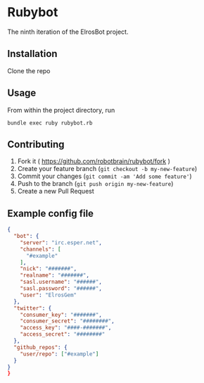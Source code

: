 # Rubybot

The ninth iteration of the ElrosBot project.

## Installation

Clone the repo

## Usage

From within the project directory, run

`bundle exec ruby rubybot.rb`

## Contributing

1. Fork it ( https://github.com/robotbrain/rubybot/fork )
2. Create your feature branch (`git checkout -b my-new-feature`)
3. Commit your changes (`git commit -am 'Add some feature'`)
4. Push to the branch (`git push origin my-new-feature`)
5. Create a new Pull Request

## Example config file
```json
{
  "bot": {
    "server": "irc.esper.net",
    "channels": [
      "#example"
    ],
    "nick": "#######",
    "realname": "#######",
    "sasl.username": "######",
    "sasl.password": "######",
    "user": "ElrosGem"
  },
  "twitter": {
    "consumer_key": "#######",
    "consumer_secret": "########",
    "access_key": "####-#######",
    "access_secret": "########"
  },
  "github_repos": {
    "user/repo": ["#example"]
  }
}
}
```

